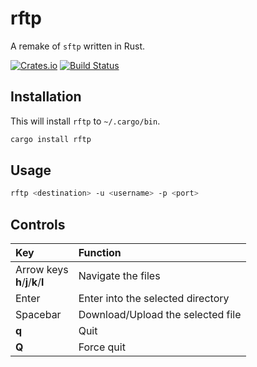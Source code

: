 # rftp
A remake of `sftp` written in Rust.

[![Crates.io](https://img.shields.io/crates/v/rftp)](https://crates.io/crates/rftp)
[![Build Status](https://travis-ci.org/ellishg/rftp.svg?branch=master)](https://travis-ci.org/ellishg/rftp)

## Installation
This will install `rftp` to `~/.cargo/bin`.
```bash
cargo install rftp
```

## Usage
```bash
rftp <destination> -u <username> -p <port>
```

## Controls

| Key | Function |
|:---|:--------|
| Arrow keys<br>**h**/**j**/**k**/**l** | Navigate the files                |
| Enter      | Enter into the selected directory |
| Spacebar   | Download/Upload the selected file |
| **q**      | Quit                              |
| **Q**      | Force quit                        |
